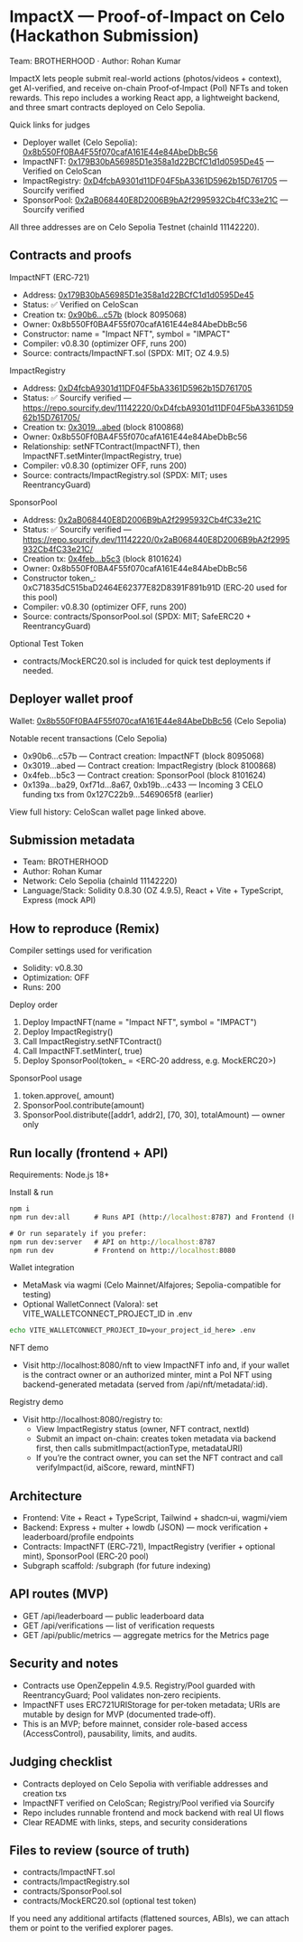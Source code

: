 # ImpactX — Proof-of-Impact on Celo (Hackathon Submission)

Team: BROTHERHOOD · Author: Rohan Kumar

ImpactX lets people submit real-world actions (photos/videos + context), get AI-verified, and receive on-chain Proof‑of‑Impact (PoI) NFTs and token rewards. This repo includes a working React app, a lightweight backend, and three smart contracts deployed on Celo Sepolia.

Quick links for judges

- Deployer wallet (Celo Sepolia): [0x8b550Ff0BA4F55f070cafA161E44e84AbeDbBc56](https://sepolia.celoscan.io/address/0x8b550ff0ba4f55f070cafa161e44e84abedbbc56)
- ImpactNFT: [0x179B30bA56985D1e358a1d22BCfC1d1d0595De45](https://sepolia.celoscan.io/address/0x179B30bA56985D1e358a1d22BCfC1d1d0595De45) — Verified on CeloScan
- ImpactRegistry: [0xD4fcbA9301d11DF04F5bA3361D5962b15D761705](https://sepolia.celoscan.io/address/0xD4fcbA9301d11DF04F5bA3361D5962b15D761705) — Sourcify verified
- SponsorPool: [0x2aB068440E8D2006B9bA2f2995932Cb4fC33e21C](https://sepolia.celoscan.io/address/0x2aB068440E8D2006B9bA2f2995932Cb4fC33e21C) — Sourcify verified

All three addresses are on Celo Sepolia Testnet (chainId 11142220).

## Contracts and proofs

ImpactNFT (ERC‑721)

- Address: [0x179B30bA56985D1e358a1d22BCfC1d1d0595De45](https://sepolia.celoscan.io/address/0x179B30bA56985D1e358a1d22BCfC1d1d0595De45)
- Status: ✅ Verified on CeloScan
- Creation tx: [0x90b6…c57b](https://sepolia.celoscan.io/tx/0x90b6c8b16c0ca55be162c858f0a16fb99076ead43e7c1e2129a82732dbe8c57b) (block 8095068)
- Owner: 0x8b550Ff0BA4F55f070cafA161E44e84AbeDbBc56
- Constructor: name = "Impact NFT", symbol = "IMPACT"
- Compiler: v0.8.30 (optimizer OFF, runs 200)
- Source: contracts/ImpactNFT.sol (SPDX: MIT; OZ 4.9.5)

ImpactRegistry

- Address: [0xD4fcbA9301d11DF04F5bA3361D5962b15D761705](https://sepolia.celoscan.io/address/0xD4fcbA9301d11DF04F5bA3361D5962b15D761705)
- Status: ✅ Sourcify verified — https://repo.sourcify.dev/11142220/0xD4fcbA9301d11DF04F5bA3361D5962b15D761705/
- Creation tx: [0x3019…abed](https://sepolia.celoscan.io/tx/0x3019ea4c8965521c9ba7d736732032b1b5b1c0029a11f3eeb293b407d250abed) (block 8100868)
- Owner: 0x8b550Ff0BA4F55f070cafA161E44e84AbeDbBc56
- Relationship: setNFTContract(ImpactNFT), then ImpactNFT.setMinter(ImpactRegistry, true)
- Compiler: v0.8.30 (optimizer OFF, runs 200)
- Source: contracts/ImpactRegistry.sol (SPDX: MIT; uses ReentrancyGuard)

SponsorPool

- Address: [0x2aB068440E8D2006B9bA2f2995932Cb4fC33e21C](https://sepolia.celoscan.io/address/0x2aB068440E8D2006B9bA2f2995932Cb4fC33e21C)
- Status: ✅ Sourcify verified — https://repo.sourcify.dev/11142220/0x2aB068440E8D2006B9bA2f2995932Cb4fC33e21C/
- Creation tx: [0x4feb…b5c3](https://sepolia.celoscan.io/tx/0x4febca762fec134f7cdecc4a15ea702e5498ef8d5ec466024caba160b5a6b5c3) (block 8101624)
- Owner: 0x8b550Ff0BA4F55f070cafA161E44e84AbeDbBc56
- Constructor token_: 0xC71835dC515baD2464E62377E82D8391F891b91D (ERC‑20 used for this pool)
- Compiler: v0.8.30 (optimizer OFF, runs 200)
- Source: contracts/SponsorPool.sol (SPDX: MIT; SafeERC20 + ReentrancyGuard)

Optional Test Token

- contracts/MockERC20.sol is included for quick test deployments if needed.

## Deployer wallet proof

Wallet: [0x8b550Ff0BA4F55f070cafA161E44e84AbeDbBc56](https://sepolia.celoscan.io/address/0x8b550ff0ba4f55f070cafa161e44e84abedbbc56) (Celo Sepolia)

Notable recent transactions (Celo Sepolia)

- 0x90b6…c57b — Contract creation: ImpactNFT (block 8095068)
- 0x3019…abed — Contract creation: ImpactRegistry (block 8100868)
- 0x4feb…b5c3 — Contract creation: SponsorPool (block 8101624)
- 0x139a…ba29, 0xf71d…8a67, 0xb19b…c433 — Incoming 3 CELO funding txs from 0x127C22b9…5469065f8 (earlier)

View full history: CeloScan wallet page linked above.

## Submission metadata

- Team: BROTHERHOOD
- Author: Rohan Kumar
- Network: Celo Sepolia (chainId 11142220)
- Language/Stack: Solidity 0.8.30 (OZ 4.9.5), React + Vite + TypeScript, Express (mock API)

## How to reproduce (Remix)

Compiler settings used for verification

- Solidity: v0.8.30
- Optimization: OFF
- Runs: 200

Deploy order

1) Deploy ImpactNFT(name = "Impact NFT", symbol = "IMPACT")
2) Deploy ImpactRegistry()
3) Call ImpactRegistry.setNFTContract(<ImpactNFT>)
4) Call ImpactNFT.setMinter(<ImpactRegistry>, true)
5) Deploy SponsorPool(token_ = <ERC‑20 address, e.g. MockERC20>)

SponsorPool usage

1) token.approve(<SponsorPool>, amount)
2) SponsorPool.contribute(amount)
3) SponsorPool.distribute([addr1, addr2], [70, 30], totalAmount) — owner only

## Run locally (frontend + API)

Requirements: Node.js 18+

Install & run

```cmd
npm i
npm run dev:all      # Runs API (http://localhost:8787) and Frontend (http://localhost:8080)

# Or run separately if you prefer:
npm run dev:server   # API on http://localhost:8787
npm run dev          # Frontend on http://localhost:8080
```

Wallet integration

- MetaMask via wagmi (Celo Mainnet/Alfajores; Sepolia-compatible for testing)
- Optional WalletConnect (Valora): set VITE_WALLETCONNECT_PROJECT_ID in .env

```cmd
echo VITE_WALLETCONNECT_PROJECT_ID=your_project_id_here> .env
```

NFT demo

- Visit http://localhost:8080/nft to view ImpactNFT info and, if your wallet is the contract owner or an authorized minter, mint a PoI NFT using backend-generated metadata (served from /api/nft/metadata/:id).

Registry demo

- Visit http://localhost:8080/registry to:
	- View ImpactRegistry status (owner, NFT contract, nextId)
	- Submit an impact on-chain: creates token metadata via backend first, then calls submitImpact(actionType, metadataURI)
	- If you’re the contract owner, you can set the NFT contract and call verifyImpact(id, aiScore, reward, mintNFT)

## Architecture

- Frontend: Vite + React + TypeScript, Tailwind + shadcn‑ui, wagmi/viem
- Backend: Express + multer + lowdb (JSON) — mock verification + leaderboard/profile endpoints
- Contracts: ImpactNFT (ERC‑721), ImpactRegistry (verifier + optional mint), SponsorPool (ERC‑20 pool)
- Subgraph scaffold: /subgraph (for future indexing)

## API routes (MVP)

- GET /api/leaderboard — public leaderboard data
- GET /api/verifications — list of verification requests
- GET /api/public/metrics — aggregate metrics for the Metrics page

## Security and notes

- Contracts use OpenZeppelin 4.9.5. Registry/Pool guarded with ReentrancyGuard; Pool validates non‑zero recipients.
- ImpactNFT uses ERC721URIStorage for per‑token metadata; URIs are mutable by design for MVP (documented trade‑off).
- This is an MVP; before mainnet, consider role-based access (AccessControl), pausability, limits, and audits.

## Judging checklist

- Contracts deployed on Celo Sepolia with verifiable addresses and creation txs
- ImpactNFT verified on CeloScan; Registry/Pool verified via Sourcify
- Repo includes runnable frontend and mock backend with real UI flows
- Clear README with links, steps, and security considerations

## Files to review (source of truth)

- contracts/ImpactNFT.sol
- contracts/ImpactRegistry.sol
- contracts/SponsorPool.sol
- contracts/MockERC20.sol (optional test token)

If you need any additional artifacts (flattened sources, ABIs), we can attach them or point to the verified explorer pages.
